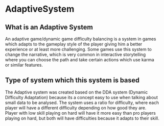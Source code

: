 # AdaptiveSystem
## What is an Adaptive System
An adaptive game/dynamic game difficulty balancing is a system in games which adapts to the gameplay style of the player giving him a better experience or at least more challenging.
Some games use this system to change the narrative, which is very common in interactive storytelling where you can choose the path and take certain actions which use karma or similar features.
## Type of system which this system is based
The Adaptive system was created based on the DDA system (Dynamic Difficulty Adaptation) because its a concept easy to use when talking about small data to be analysed. The system uses a ratio for difficulty, where each player will have a different difficulty depending on how good they are. 
Player with low skill playing on hard will have it more easy than pro players playing on hard, but both will have difficulties because it adapts to their skill.
